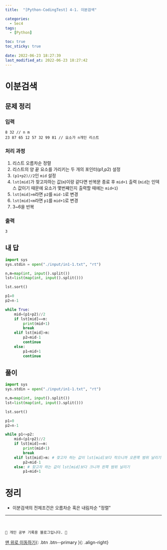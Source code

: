```yaml
---
title:  "[Python-CodingTest] 4-1. 이분검색"

categories:
  - Sec4
tags:
  - [Python]

toc: true
toc_sticky: true
 
date: 2022-06-23 18:27:39
last_modified_at: 2022-06-23 18:27:42
---
```


# 이분검색
## 문제 정리
### 입력
```
8 32 // n m
23 87 65 12 57 32 99 81 // 요소가 n개인 리스트
```
### 처리 과정
1. 리스트 오름차순 정렬
2. 리스트의 양 끝 요소를 가리키는 두 개의 포인터(p1,p2) 설정
3. `(p1+p2)//2`인 `mid` 설정
4. `lst[mid]`가 찾고자하는 값(`m`)이랑 같다면 반복문 종료 후 `mid+1` 출력 (`mid`는 인덱스 값이기 때문에 요소가 몇번째인지 출력할 때에는 `mid+1`)
5. `lst[mid]>m`라면 `p2`를 `mid-1`로 변경
6. `lst[mid]<m`라면 `p1`를 `mid+1`로 변경
7. 3~6을 반복

### 출력
```
3
```

## 내 답
```py
import sys
sys.stdin = open("./input/in1-1.txt", "rt")

n,m=map(int, input().split())
lst=list(map(int, input().split()))

lst.sort()

p1=0
p2=n-1

while True:
    mid=(p1+p2)//2
    if lst[mid]==m:
        print(mid+1)
        break
    elif lst[mid]>m:
        p2=mid-1
        continue
    else:
        p1=mid+1
        continue

```

## 풀이
```py
import sys
sys.stdin = open("./input/in1-1.txt", "rt")

n,m=map(int, input().split())
lst=list(map(int, input().split()))

lst.sort()

p1=0
p2=n-1

while p1<=p2:
    mid=(p1+p2)//2
    if lst[mid]==m:
        print(mid+1)
        break
    elif lst[mid]>m: # 찾고자 하는 값이 lst[mid]보다 작으니까 오른쪽 범위 날리기
        p2=mid-1
    else: # 찾고자 하는 값이 lst[mid]보다 크니까 왼쪽 범위 날리기
        p1=mid+1
```

# 정리
- 이분검색의 전제조건은 오름차순 혹은 내림차순 "정렬"

***
<br>

    💛 개인 공부 기록용 블로그입니다. 👻

[맨 위로 이동하기](#){: .btn .btn--primary }{: .align-right}